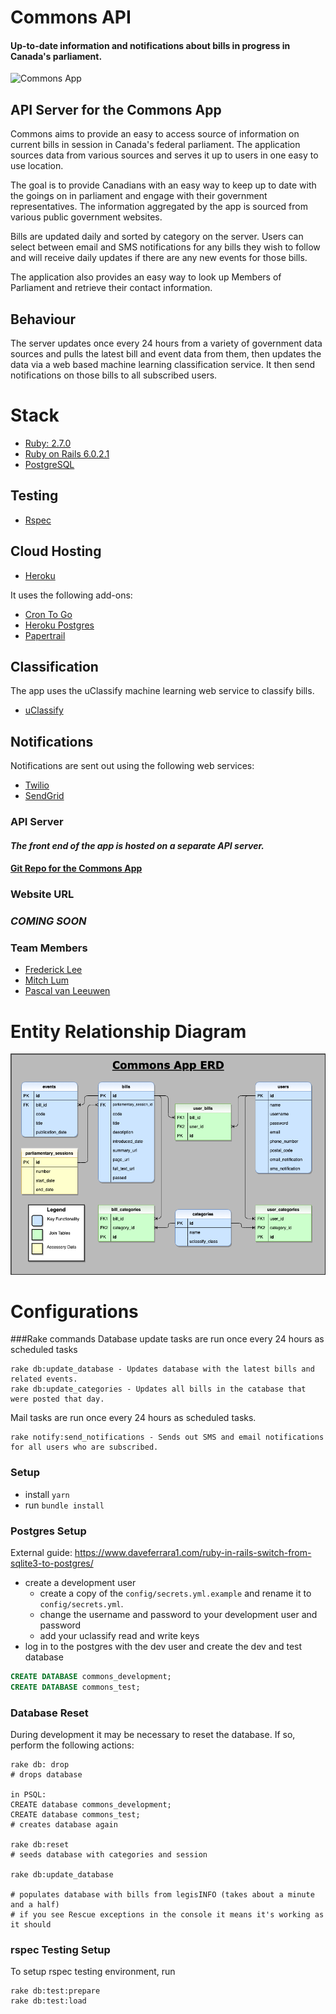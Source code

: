 # Commons API

#### Up-to-date information and notifications about bills in progress in Canada's parliament.

![Commons App](./docs/commons-readme.png)

## API Server for the Commons App

Commons aims to provide an easy to access source of information on current bills in session in Canada's federal parliament. The application sources data from various sources and serves it up to users in one easy to use location.

The goal is to provide Canadians with an easy way to keep up to date with the goings on in parliament and engage with their government representatives. The information aggregated by the app is sourced from various public government websites.

Bills are updated daily and sorted by category on the server. Users can select between email and SMS notifications for any bills they wish to follow and will receive daily updates if there are any new events for those bills.

The application also provides an easy way to look up Members of Parliament and retrieve their contact information.

## Behaviour 
The server updates once every 24 hours from a variety of government data sources and pulls the latest bill and event data from them, then updates the data via a web based machine learning classification service. It then send notifications on those bills to all subscribed users.

# Stack

- [Ruby: 2.7.0](https://www.ruby-lang.org/en/)
- [Ruby on Rails 6.0.2.1](https://rubyonrails.org/)
- [PostgreSQL](https://www.postgresql.org/)

## Testing

- [Rspec](https://rspec.info/)

## Cloud Hosting

- [Heroku](https://www.heroku.com/)

It uses the following add-ons:

- [Cron To Go](https://elements.heroku.com/addons/crontogo)
- [Heroku Postgres](https://www.heroku.com/postgres)
- [Papertrail](https://my.papertrailapp.com/)

## Classification

The app uses the uClassify machine learning web service to classify bills.

- [uClassify](https://www.uclassify.com/)

## Notifications

Notifications are sent out using the following web services:

- [Twilio](https://www.twilio.com/)
- [SendGrid](https://sendgrid.com/)

### API Server

#### _The front end of the app is hosted on a separate API server._

#### [Git Repo for the Commons App](https://github.com/fgfl/commons)

### Website URL

### _COMING SOON_

### Team Members

- [Frederick Lee](https://github.com/fgfl/)
- [Mitch Lum](https://github.com/mxmitch)
- [Pascal van Leeuwen](https://github.com/Commoddity/)

# Entity Relationship Diagram
![Commons ERD](./docs/commons-ERD.png)

# Configurations

###Rake commands
Database update tasks are run once every 24 hours as scheduled tasks
```
rake db:update_database - Updates database with the latest bills and related events. 
rake db:update_categories - Updates all bills in the catabase that were posted that day.
```
Mail tasks are run once every 24 hours as scheduled tasks.
```
rake notify:send_notifications - Sends out SMS and email notifications for all users who are subscribed.
```
### Setup

- install `yarn`
- run `bundle install`

### Postgres Setup

External guide:
https://www.daveferrara1.com/ruby-in-rails-switch-from-sqlite3-to-postgres/

- create a development user
  - create a copy of the `config/secrets.yml.example` and rename it to `config/secrets.yml`.
  - change the username and password to your development user and password
  - add your uclassify read and write keys
- log in to the postgres with the dev user and create the dev and test database

```sql
CREATE DATABASE commons_development;
CREATE DATABASE commons_test;
```

### Database Reset

During development it may be necessary to reset the database. If so, perform the following actions:

```
rake db: drop
# drops database

in PSQL:
CREATE database commons_development;
CREATE database commons_test;
# creates database again

rake db:reset
# seeds database with categories and session

rake db:update_database

# populates database with bills from legisINFO (takes about a minute and a half)
# if you see Rescue exceptions in the console it means it's working as it should
```

### rspec Testing Setup

To setup rspec testing environment, run

```
rake db:test:prepare
rake db:test:load
```
